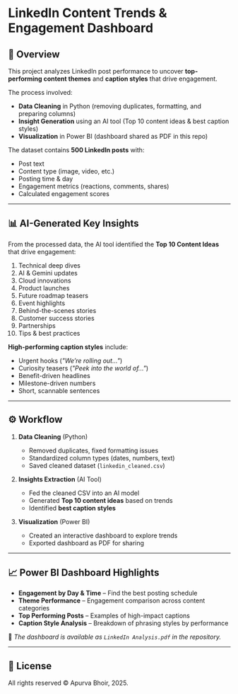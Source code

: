 # LinkedIn Content Trends & Engagement Dashboard

## 📌 Overview
This project analyzes LinkedIn post performance to uncover **top-performing content themes** and **caption styles** that drive engagement.  

The process involved:
- **Data Cleaning** in Python (removing duplicates, formatting, and preparing columns)
- **Insight Generation** using an AI tool (Top 10 content ideas & best caption styles)
- **Visualization** in Power BI (dashboard shared as PDF in this repo)

The dataset contains **500 LinkedIn posts** with:
- Post text  
- Content type (image, video, etc.)  
- Posting time & day  
- Engagement metrics (reactions, comments, shares)  
- Calculated engagement scores  

---

## 📊 AI-Generated Key Insights
From the processed data, the AI tool identified the **Top 10 Content Ideas** that drive engagement:
1. Technical deep dives  
2. AI & Gemini updates  
3. Cloud innovations  
4. Product launches  
5. Future roadmap teasers  
6. Event highlights  
7. Behind-the-scenes stories  
8. Customer success stories  
9. Partnerships  
10. Tips & best practices  

**High-performing caption styles** include:
- Urgent hooks (*"We’re rolling out..."*)  
- Curiosity teasers (*"Peek into the world of..."*)  
- Benefit-driven headlines  
- Milestone-driven numbers  
- Short, scannable sentences  

---

## ⚙️ Workflow
1. **Data Cleaning** (Python)  
   - Removed duplicates, fixed formatting issues  
   - Standardized column types (dates, numbers, text)  
   - Saved cleaned dataset (`linkedin_cleaned.csv`)  

2. **Insights Extraction** (AI Tool)  
   - Fed the cleaned CSV into an AI model  
   - Generated **Top 10 content ideas** based on trends  
   - Identified **best caption styles**  

3. **Visualization** (Power BI)  
   - Created an interactive dashboard to explore trends  
   - Exported dashboard as PDF for sharing  

---

## 📈 Power BI Dashboard Highlights
- **Engagement by Day & Time** – Find the best posting schedule  
- **Theme Performance** – Engagement comparison across content categories  
- **Top Performing Posts** – Examples of high-impact captions  
- **Caption Style Analysis** – Breakdown of phrasing styles by performance  

📄 *The dashboard is available as `LinkedIn Analysis.pdf` in the repository.*  


---

## 📜 License
All rights reserved © Apurva Bhoir, 2025.
